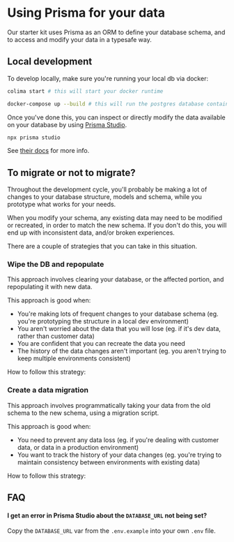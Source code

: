 # Using Prisma for your data

Our starter kit uses Prisma as an ORM to define your database schema, and to access and modify your data in a typesafe way.

## Local development

To develop locally, make sure you're running your local db via docker:

```sh
colima start # this will start your docker runtime

docker-compose up --build # this will run the postgres database container
```

Once you've done this, you can inspect or directly modify the data available on your database by using [Prisma Studio](https://www.prisma.io/studio).

```sh
npx prisma studio
```

See [their docs](https://www.prisma.io/studio) for more info.

## To migrate or not to migrate?

Throughout the development cycle, you'll probably be making a lot of changes to your database structure, models and schema, while you prototype what works for your needs.

When you modify your schema, any existing data may need to be modified or recreated, in order to match the new schema. If you don't do this, you will end up with inconsistent data, and/or broken experiences.

There are a couple of strategies that you can take in this situation.

### Wipe the DB and repopulate

This approach involves clearing your database, or the affected portion, and repopulating it with new data.

This approach is good when:

- You're making lots of frequent changes to your database schema (eg. you're prototyping the structure in a local dev environment)
- You aren't worried about the data that you will lose (eg. if it's dev data, rather than customer data)
- You are confident that you can recreate the data you need
- The history of the data changes aren't important (eg. you aren't trying to keep multiple environments consistent)

How to follow this strategy:

### Create a data migration

This approach involves programmatically taking your data from the old schema to the new schema, using a migration script.

This approach is good when:

- You need to prevent any data loss (eg. if you're dealing with customer data, or data in a production environment)
- You want to track the history of your data changes (eg. you're trying to maintain consistency between environments with existing data)

How to follow this strategy:

## FAQ

#### **I get an error in Prisma Studio about the `DATABASE_URL` not being set?**

Copy the `DATABASE_URL` var from the `.env.example` into your own `.env` file.
